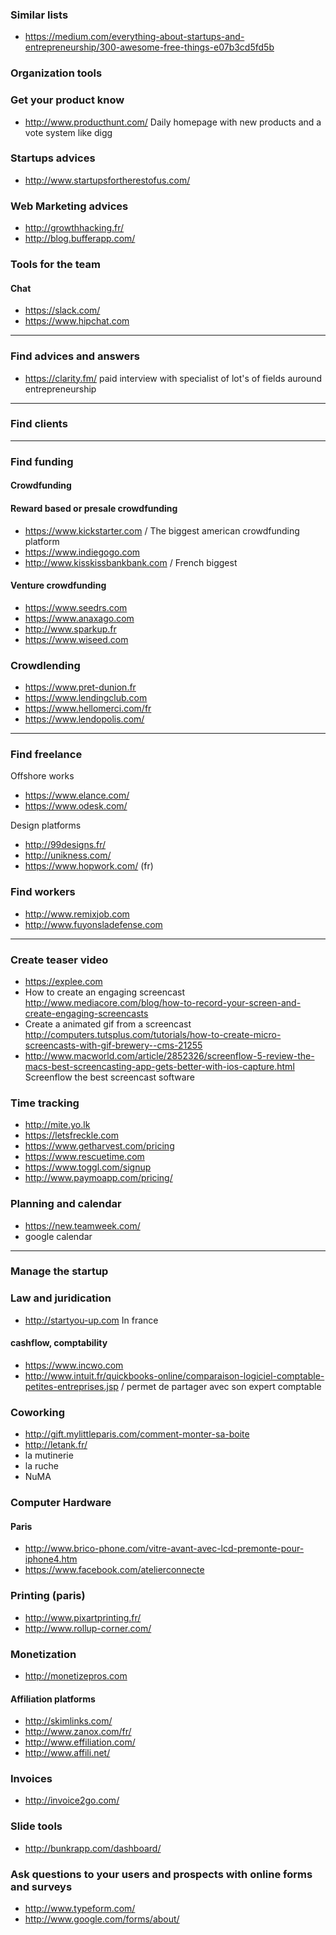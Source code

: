 ### Similar lists 
* https://medium.com/everything-about-startups-and-entrepreneurship/300-awesome-free-things-e07b3cd5fd5b

### Organization tools 

### Get your product know

* http://www.producthunt.com/ Daily homepage with new products and a vote system like digg

### Startups advices 

* http://www.startupsfortherestofus.com/

### Web Marketing advices 

* http://growthhacking.fr/
* http://blog.bufferapp.com/

### Tools for the team 

#### Chat 
* https://slack.com/
* https://www.hipchat.com

****

### Find advices and answers 

* https://clarity.fm/ paid interview with specialist of lot's of fields auround entrepreneurship


****

### Find clients

****

### Find funding 

#### Crowdfunding

#### Reward based or presale crowdfunding
* https://www.kickstarter.com / The biggest american crowdfunding platform
* https://www.indiegogo.com
* http://www.kisskissbankbank.com / French biggest

#### Venture crowdfunding
* https://www.seedrs.com
* https://www.anaxago.com
* http://www.sparkup.fr
* https://www.wiseed.com

### Crowdlending 

* https://www.pret-dunion.fr
* https://www.lendingclub.com
* https://www.hellomerci.com/fr
* https://www.lendopolis.com/

****
### Find freelance

Offshore works 
* https://www.elance.com/
* https://www.odesk.com/

Design platforms
* http://99designs.fr/
* http://unikness.com/
* https://www.hopwork.com/ (fr)

### Find workers 
* http://www.remixjob.com
* http://www.fuyonsladefense.com

***

### Create teaser video 

* https://explee.com
* How to create an engaging screencast 
http://www.mediacore.com/blog/how-to-record-your-screen-and-create-engaging-screencasts
* Create a animated gif from a screencast 
http://computers.tutsplus.com/tutorials/how-to-create-micro-screencasts-with-gif-brewery--cms-21255
* http://www.macworld.com/article/2852326/screenflow-5-review-the-macs-best-screencasting-app-gets-better-with-ios-capture.html
Screenflow the best screencast software

### Time tracking 

* http://mite.yo.lk
* https://letsfreckle.com
* https://www.getharvest.com/pricing
* https://www.rescuetime.com
* https://www.toggl.com/signup
* http://www.paymoapp.com/pricing/

### Planning and calendar 
* https://new.teamweek.com/
* google calendar

***
### Manage the startup 

### Law and juridication 
* http://startyou-up.com In france

#### cashflow, comptability

* https://www.incwo.com
* http://www.intuit.fr/quickbooks-online/comparaison-logiciel-comptable-petites-entreprises.jsp / permet de partager avec son expert comptable


### Coworking 

* http://gift.mylittleparis.com/comment-monter-sa-boite
* http://letank.fr/
* la mutinerie 
* la ruche 
* NuMA

### Computer Hardware

#### Paris

* http://www.brico-phone.com/vitre-avant-avec-lcd-premonte-pour-iphone4.htm
* https://www.facebook.com/atelierconnecte

### Printing (paris)

* http://www.pixartprinting.fr/
* http://www.rollup-corner.com/

### Monetization 

* http://monetizepros.com

#### Affiliation platforms 
* http://skimlinks.com/
* http://www.zanox.com/fr/
* http://www.effiliation.com/
* http://www.affili.net/

### Invoices

* http://invoice2go.com/

### Slide tools 
* http://bunkrapp.com/dashboard/

### Ask questions to your users and prospects with online forms and surveys
* http://www.typeform.com/
* http://www.google.com/forms/about/